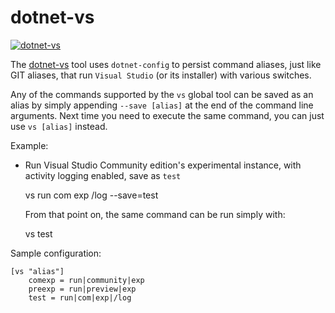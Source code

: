 # dotnet-vs

[![dotnet-vs](https://img.shields.io/nuget/v/dotnet-vs.svg?color=royalblue&label=dotnet-vs)](https://nuget.org/packages/dotnet-vs)

The [dotnet-vs](https://github.com/kzu/dotnet-vs) tool uses `dotnet-config` to persist command aliases, 
just like GIT aliases, that run `Visual Studio` (or its installer) with various switches.

Any of the commands supported by the `vs` global tool can be saved as an alias by simply appending 
`--save [alias]` at the end of the command line arguments. Next time you need to execute the same 
command, you can just use `vs [alias]` instead.

Example:

* Run Visual Studio Community edition's experimental instance, with activity logging enabled, save as `test`

	vs run com exp /log --save=test

  From that point on, the same command can be run simply with:

	vs test


Sample configuration:

```dotnetconfig
[vs "alias"]
	comexp = run|community|exp
	preexp = run|preview|exp
	test = run|com|exp|/log
```

